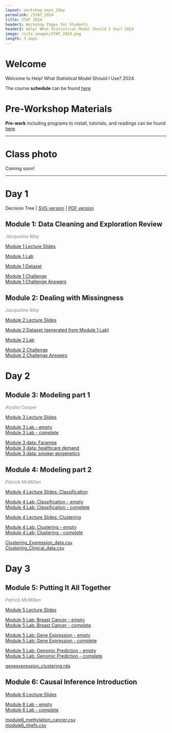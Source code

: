 ```yaml
---
layout: workshop_main_2day
permalink: /STAT_2024
title: STAT 2024
header1: Workshop Pages for Students
header2: Help! What Statistical Model Should I Use? 2024
image: /site_images/STAT_2024.png
length: 3 days
---
```


# Welcome <a id="welcome"></a>

Welcome to Help! What Statistical Model Should I Use? 2024. 

The course **schedule** can be found [here](https://bioinformaticsdotca.github.io/STAT_2024_schedule)

<!-- Meet your **faculty** [here]() -->

# Pre-Workshop Materials <a id="preworkshop"></a>

**Pre-work** including programs to install, tutorials, and readings can be found [here](https://forms.gle/Shvuh86BDhwMKDG26).

***

# Class photo

Coming soon!

***

# Day 1 <a id="day1"></a>

Decision Tree | [SVG version](https://drive.google.com/file/d/1DsPk8w8zIlNU5RrtwZeohetjc4yN-EhB/view?usp=sharing) | [PDF version](https://drive.google.com/file/d/1gicCSovyHgAbn4l60dHL3sAEF-AYLHRP/view?usp=sharing)  

##  Module 1: Data Cleaning and Exploration Review

*<font color="#827e9c">Jacqueline May</font>*  

[Module 1 Lecture Slides](https://drive.google.com/file/d/13NcJR_WhQz1vYBAjwqbNY8aFlAJA11YK/view?usp=drive_link)  
<!-- [Module 1 Lecture Recording]()   -->

[Module 1 Lab](https://drive.google.com/file/d/1DrmpdZSCjgLW7PyzwI1tVkGXW_LR760h/view?usp=drive_link)  

[Module 1 Dataset](https://datadryad.org/stash/dataset/doi:10.5061/dryad.f6t39kj)  

[Module 1 Challenge](https://drive.google.com/file/d/1cFTRMvxytyf7rdWsuWRtw7tNEbbMpLv5/view?usp=sharing)  
[Module 1 Challenge Answers](https://drive.google.com/file/d/1fU4laImbz6XqDnJb77bqWb4tgCYWjYg9/view?usp=sharing)  

##  Module 2: Dealing with Missingness

*<font color="#827e9c">Jacqueline May</font>*  

[Module 2 Lecture Slides](https://drive.google.com/file/d/1aaz0oZXsdX_8p1RiOhgcmHLf8CW25CKp/view?usp=drive_link)  
<!-- [Module 2 Lecture Recording]()   -->
[Module 2 Dataset (generated from Module 1 Lab)](https://drive.google.com/file/d/1gKQt7N3eYkEiQ28xb0rU_meGO7qPRNV4/view?usp=sharing)  

[Module 2 Lab](https://drive.google.com/file/d/1hWPtO4H9LnbRQS_IKQQ8U4T_edVddrxq/view?usp=drive_link)  

[Module 2 Challenge](https://drive.google.com/file/d/1K_Pthd31dwpGZUJX84oNBR6Bdz3NVuil/view?usp=sharing)  
[Module 2 Challenge Answers](https://drive.google.com/file/d/1u31pCA2Y4ORT7lWFQdws9YPdLOL4Xfr2/view?usp=drive_link)  

# Day 2 <a id="day2"></a>

##  Module 3: Modeling part 1

*<font color="#827e9c">Alysha Cooper</font>*  

[Module 3 Lecture Slides](https://drive.google.com/file/d/1tL8V3YQ1iFUdwRQOAxqWS56yANCR_kZk/view?usp=sharing)  
<!-- [Module 3 Lecture Recording]()   -->

[Module 3 Lab - empty](https://drive.google.com/file/d/1QGYASQ3Xl2qreikF3q-6kkohYT40waNR/view?usp=drive_link)  
[Module 3 Lab - complete](https://drive.google.com/file/d/1DW_daNp5ZVosHP6aKT_3OrAF0KYYVb36/view?usp=drive_link)  

[Module 3 data: Faramea](https://drive.google.com/file/d/16qsmrRObE15cDXKh-8ptEpRGJ5J5lBkn/view?usp=drive_link)  
[Module 3 data: healthcare demand](https://drive.google.com/file/d/10kWtWDhbsO2iRbnrdNcERsJGBeAECXSz/view?usp=drive_link)  
[Module 3 data: smoker epigenetics](https://drive.google.com/file/d/1NwoNRPiIxpCOQqpdOtVlOke8a5G2Z3pr/view?usp=drive_link)  


##  Module 4: Modeling part 2

*<font color="#827e9c">Patrick McMillan</font>*  

[Module 4 Lecture Slides: Classification](https://drive.google.com/file/d/1CfFIOW9UpTAbI6B1aihF7atPWw5OmkXk/view?usp=drive_link)  
<!-- [Module 4 Lecture Recording]()   -->

[Module 4 Lab: Classification - empty](https://drive.google.com/file/d/1-xfoFb0i26V8OfkNBnnRyjnjV9Id2LJE/view?usp=drive_link)   
[Module 4 Lab: Classification - complete](https://drive.google.com/file/d/1MtnMvHtMIAoGB4_VTcNO7D4iz8jkOGJN/view?usp=drive_link)  

[Module 4 Lecture Slides: Clustering](https://drive.google.com/file/d/1ua6fFAoelblHpd8ycUQBkh3LVtFX3rON/view?usp=drive_link)  
<!-- [Module 4 Lecture Recording]()   -->

[Module 4 Lab: Clustering - empty](https://drive.google.com/file/d/1ZmYgwDvcWmVJNdXHbqzKD7IE193BoXVv/view?usp=drive_link)   
[Module 4 Lab: Clustering - complete](https://drive.google.com/file/d/1Yk4NDkA9Q0F1-u5TQST0v9dDtw0ll4Ps/view?usp=drive_link)  

[Clustering_Expression_data.csv](https://drive.google.com/file/d/1IPrbqQ_iPy3F6J4_okW-qZKKTDYMTfq5/view?usp=drive_link)  
[Clustering_Clinical_data.csv](https://drive.google.com/file/d/1xHm0RMC-_7gskjJOwe9W3hZwS6ylJuOW/view?usp=drive_link)  

# Day 3 <a id="day2"></a>

##  Module 5: Putting It All Together

*<font color="#827e9c">Patrick McMillan</font>*  

[Module 5 Lecture Slides](https://drive.google.com/file/d/1WmM0aBJqToy2aoi3gWesHjFlUcV-i_Lg/view?usp=drive_link)  
<!-- [Module 5 Lecture Recording]()   -->

[Module 5 Lab: Breast Cancer - empty](https://drive.google.com/file/d/16WjxkMKJrQRi_3tXBV2Y8Edm-YPkkQJN/view?usp=drive_link)  
[Module 5 Lab: Breast Cancer - complete](https://drive.google.com/file/d/1fucrf_OYNytvVs6JSveqULPWundflRG2/view?usp=drive_link)  

[Module 5 Lab: Gene Expression - empty](https://drive.google.com/file/d/1qh0kVLHgshT-vOtKNGTnzLrsFLy501Qh/view?usp=drive_link)  
[Module 5 Lab: Gene Expression - complete](https://drive.google.com/file/d/1WqooGim1LAHeds1AxwAZMoWfqombrLe5/view?usp=drive_link)  

[Module 5 Lab: Genomic Prediction - empty](https://drive.google.com/file/d/1zF7IqTzyNFkssCkjCq6vVwq5EAOCNt7K/view?usp=drive_link)  
[Module 5 Lab: Genomic Prediction - complete](https://drive.google.com/file/d/1nqsc8clAojSJfYztRbz53C8iLD2U_Q0t/view?usp=drive_link)  

[geneexpression_clustering.rda](https://drive.google.com/file/d/19_wfqHW9Saw0WoNB1_yt8DhBGMV6RVu4/view?usp=drive_link)  

## Module 6: Causal Inference Introduction

[Module 6 Lecture Slides](https://drive.google.com/file/d/1BLOCeUeRJMXVUQJD-REbwZCOVKlzOnSG/view?usp=drive_link)  

[Module 6 Lab - empty](https://drive.google.com/file/d/1IXs4-3irugOeni9wRY9SpUmkCVCWJU2n/view?usp=drive_link)  
[Module 6 Lab - complete](https://drive.google.com/file/d/1u_3b3DOMIeOYstT0tcVZq0Z7h15mHYiJ/view?usp=drive_link)  

[module6_methylation_cancer.csv](https://drive.google.com/file/d/1be-c3F5DRvjgMXvng98RF0UyW0Eqagjz/view?usp=drive_link)  
[module6_nhefs.csv](https://drive.google.com/file/d/1o4UI2RuKABflPem72dcmibr3r5tJTfN7/view?usp=drive_link)  